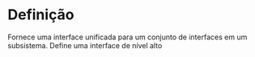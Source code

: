 # Definição

Fornece uma interface unificada para um conjunto de interfaces em um subsistema. 
Define uma interface de nível alto